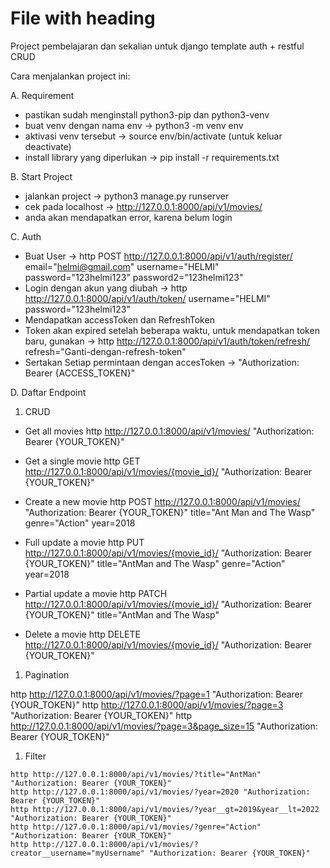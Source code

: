 # File with heading

Project pembelajaran dan sekalian untuk django template auth + restful CRUD

Cara menjalankan project ini:

A. Requirement

- pastikan sudah menginstall python3-pip dan python3-venv
- buat venv dengan nama env -> python3 -m venv env
- aktivasi venv tersebut -> source env/bin/activate (untuk keluar deactivate)
- install library yang diperlukan -> pip install -r requirements.txt

B. Start Project

- jalankan project -> python3 manage.py runserver
- cek pada localhost -> http://127.0.0.1:8000/api/v1/movies/
- anda akan mendapatkan error, karena belum login

C. Auth

- Buat User -> http POST http://127.0.0.1:8000/api/v1/auth/register/ email="helmi@gmail.com" username="HELMI" password="123helmi123" password2="123helmi123"
- Login dengan akun yang diubah -> http http://127.0.0.1:8000/api/v1/auth/token/ username="HELMI" password="123helmi123"
- Mendapatkan accessToken dan RefreshToken
- Token akan expired setelah beberapa waktu, untuk mendapatkan token baru, gunakan -> http http://127.0.0.1:8000/api/v1/auth/token/refresh/ refresh="Ganti-dengan-refresh-token"
- Sertakan Setiap permintaan dengan accesToken -> "Authorization: Bearer {ACCESS_TOKEN}"

D. Daftar Endpoint

1. CRUD

- Get all movies
http http://127.0.0.1:8000/api/v1/movies/ "Authorization: Bearer {YOUR_TOKEN}" 

- Get a single movie
http GET http://127.0.0.1:8000/api/v1/movies/{movie_id}/ "Authorization: Bearer {YOUR_TOKEN}" 

- Create a new movie
http POST http://127.0.0.1:8000/api/v1/movies/ "Authorization: Bearer {YOUR_TOKEN}" title="Ant Man and The Wasp" genre="Action" year=2018 

- Full update a movie
http PUT http://127.0.0.1:8000/api/v1/movies/{movie_id}/ "Authorization: Bearer {YOUR_TOKEN}" title="AntMan and The Wasp" genre="Action" year=2018

- Partial update a movie
http PATCH http://127.0.0.1:8000/api/v1/movies/{movie_id}/ "Authorization: Bearer {YOUR_TOKEN}" title="AntMan and The Wasp" 

- Delete a movie
http DELETE http://127.0.0.1:8000/api/v1/movies/{movie_id}/ "Authorization: Bearer {YOUR_TOKEN}"

1. Pagination

http http://127.0.0.1:8000/api/v1/movies/?page=1 "Authorization: Bearer {YOUR_TOKEN}"
http http://127.0.0.1:8000/api/v1/movies/?page=3 "Authorization: Bearer {YOUR_TOKEN}"
http http://127.0.0.1:8000/api/v1/movies/?page=3&page_size=15 "Authorization: Bearer {YOUR_TOKEN}"

1. Filter

```
http http://127.0.0.1:8000/api/v1/movies/?title="AntMan" "Authorization: Bearer {YOUR_TOKEN}"
http http://127.0.0.1:8000/api/v1/movies/?year=2020 "Authorization: Bearer {YOUR_TOKEN}"
http http://127.0.0.1:8000/api/v1/movies/?year__gt=2019&year__lt=2022 "Authorization: Bearer {YOUR_TOKEN}"
http http://127.0.0.1:8000/api/v1/movies/?genre="Action" "Authorization: Bearer {YOUR_TOKEN}"
http http://127.0.0.1:8000/api/v1/movies/?creator__username="myUsername" "Authorization: Bearer {YOUR_TOKEN}"
```